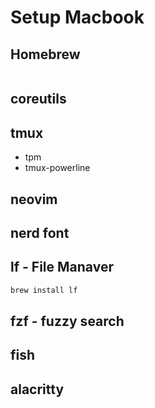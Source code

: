# Setup Macbook

## Homebrew

```sh

```

## coreutils

## tmux

- tpm
- tmux-powerline

## neovim

## nerd font

## lf - File Manaver

```sh
brew install lf
```

## fzf - fuzzy search

## fish

## alacritty

